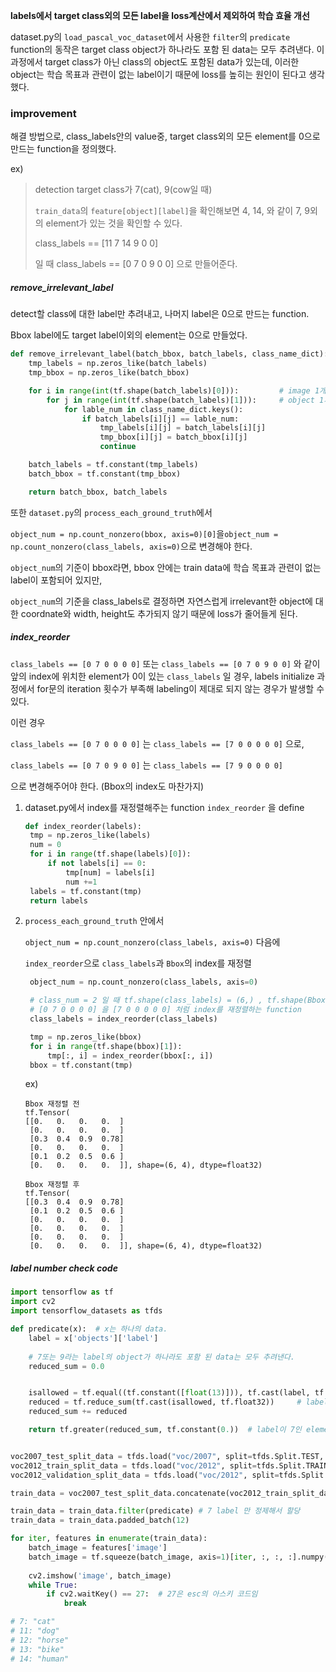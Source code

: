 **labels에서 target class외의 모든 label을 loss계산에서 제외하여 학습 효율 개선**



dataset.py의 `load_pascal_voc_dataset`에서 사용한 `filter`의 `predicate` function의 동작은 target class object가 하나라도 포함 된 data는 모두 추려낸다. 이 과정에서 target class가 아닌 class의 object도 포함된 data가 있는데, 이러한 object는 학습 목표과 관련이 없는 label이기 때문에 loss를 높히는 원인이 된다고 생각했다. 



### improvement

해결 방법으로, class_labels안의 value중, target class외의 모든 element를 0으로 만드는 function을 정의했다.



ex)

> detection target class가 7(cat), 9(cow일 때)
>
> `train_data`의 `feature[object][label]`을 확인해보면 4, 14, 와 같이 7, 9외의 element가 있는 것을 확인할 수 있다.
>
> class_labels == [11 7 14 9 0 0]
>
> 일 때 class_labels == [0 7 0 9 0 0] 으로 만들어준다.



##### **remove_irrelevant_label**

detect할 class에 대한 label만 추려내고, 나머지 label은 0으로 만드는 function.

Bbox label에도 target label이외의 element는 0으로 만들었다.

```python
def remove_irrelevant_label(batch_bbox, batch_labels, class_name_dict):
	tmp_labels = np.zeros_like(batch_labels)
	tmp_bbox = np.zeros_like(batch_bbox)

	for i in range(int(tf.shape(batch_labels)[0])): 		# image 1개당
		for j in range(int(tf.shape(batch_labels)[1])):		# object 1개당
			for lable_num in class_name_dict.keys(): 
				if batch_labels[i][j] == lable_num:
					tmp_labels[i][j] = batch_labels[i][j]
					tmp_bbox[i][j] = batch_bbox[i][j]
					continue

	batch_labels = tf.constant(tmp_labels)
	batch_bbox = tf.constant(tmp_bbox)

	return batch_bbox, batch_labels
```



또한 `dataset.py`의 `process_each_ground_truth`에서  

`object_num = np.count_nonzero(bbox, axis=0)[0]`을`object_num = np.count_nonzero(class_labels, axis=0)`으로 변경해야 한다.



`object_num`의 기준이 bbox라면, bbox 안에는 train data에 학습 목표과 관련이 없는 label이 포함되어 있지만, 

`object_num`의 기준을 class_labels로 결정하면 자연스럽게 irrelevant한 object에 대한 coordnate와 width, height도 추가되지 않기 때문에 loss가 줄어들게 된다.



##### index_reorder

`class_labels == [0 7 0 0 0 0]`  또는  `class_labels == [0 7 0 9 0 0]` 와 같이 앞의 index에 위치한 element가 0이 있는 `class_labels` 일 경우, labels initialize 과정에서 for문의 iteration 횟수가 부족해 labeling이 제대로 되지 않는 경우가 발생할 수 있다.

이런 경우 

`class_labels == [0 7 0 0 0 0]` 는 `class_labels == [7 0 0 0 0 0]` 으로, 

`class_labels == [0 7 0 9 0 0]` 는 `class_labels == [7 9 0 0 0 0]` 

으로 변경해주어야 한다. (Bbox의 index도 마찬가지)



1. dataset.py에서 index를 재정렬해주는 function `index_reorder` 을 define

   ```python
   def index_reorder(labels):
   	tmp = np.zeros_like(labels)
   	num = 0
   	for i in range(tf.shape(labels)[0]):
   		if not labels[i] == 0:
   			tmp[num] = labels[i]
   			num +=1
   	labels = tf.constant(tmp)
   	return labels
   ```

2. `process_each_ground_truth` 안에서

   `object_num = np.count_nonzero(class_labels, axis=0)` 다음에 

   `index_reorder`으로 `class_labels`과 `Bbox`의 index를 재정렬

   ```python
   	object_num = np.count_nonzero(class_labels, axis=0)
   
   	# class_num = 2 일 때 tf.shape(class_labels) = (6,) , tf.shape(Bbox) = (6,4) 임을 고려
   	# [0 7 0 0 0 0] 을 [7 0 0 0 0 0] 처럼 index를 재정렬하는 function
   	class_labels = index_reorder(class_labels)
   
   	tmp = np.zeros_like(bbox)
   	for i in range(tf.shape(bbox)[1]):
   		tmp[:, i] = index_reorder(bbox[:, i])
   	bbox = tf.constant(tmp)
   ```

   

   ex)

   ```
   Bbox 재정렬 전
   tf.Tensor(
   [[0.   0.   0.   0.  ]
    [0.   0.   0.   0.  ]
    [0.3  0.4  0.9  0.78]
    [0.   0.   0.   0.  ]
    [0.1  0.2  0.5  0.6 ]
    [0.   0.   0.   0.  ]], shape=(6, 4), dtype=float32)
    
   Bbox 재정렬 후
   tf.Tensor(
   [[0.3  0.4  0.9  0.78]
    [0.1  0.2  0.5  0.6 ]
    [0.   0.   0.   0.  ]
    [0.   0.   0.   0.  ]
    [0.   0.   0.   0.  ]
    [0.   0.   0.   0.  ]], shape=(6, 4), dtype=float32)
   ```

   

##### label number check code

```python
import tensorflow as tf
import cv2
import tensorflow_datasets as tfds

def predicate(x):  # x는 하나의 data.
	label = x['objects']['label']
	
	# 7또는 9라는 label의 object가 하나라도 포함 된 data는 모두 추려낸다.	
	reduced_sum = 0.0


	isallowed = tf.equal((tf.constant([float(13)])), tf.cast(label, tf.float32)) # label이 label_num인 element만 True
	reduced = tf.reduce_sum(tf.cast(isallowed, tf.float32)) 	# label이 class_num인 element의 개수
	reduced_sum += reduced

	return tf.greater(reduced_sum, tf.constant(0.))  # label이 7인 element의 개수가 0보다 클 때(1개 이상일때) True


voc2007_test_split_data = tfds.load("voc/2007", split=tfds.Split.TEST, batch_size=1)
voc2012_train_split_data = tfds.load("voc/2012", split=tfds.Split.TRAIN, batch_size=1)
voc2012_validation_split_data = tfds.load("voc/2012", split=tfds.Split.VALIDATION, batch_size=1)

train_data = voc2007_test_split_data.concatenate(voc2012_train_split_data).concatenate(voc2012_validation_split_data)

train_data = train_data.filter(predicate) # 7 label 만 정제해서 할당 
train_data = train_data.padded_batch(12)

for iter, features in enumerate(train_data):
	batch_image = features['image']
	batch_image = tf.squeeze(batch_image, axis=1)[iter, :, :, :].numpy()
	
	cv2.imshow('image', batch_image)
	while True:
		if cv2.waitKey() == 27:  # 27은 esc의 아스키 코드임
			break

# 7: "cat"
# 11: "dog"
# 12: "horse"
# 13: "bike"
# 14: "human"
```

